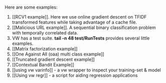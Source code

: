 Here are some examples:

<ol>
<li>[[RCV1 example]].  Here we use online gradient descent on TFIDF transformed features while taking advantage of a cache file.</li>
<li>[[Malicious URL example]].  A sequential binary classification problem with temporally correlated data.</li>
<li>VW has a test suite.  <strong>tail -n 48 test/RunTests</strong> provides several little examples.</li>
<li>[[Matrix factorization example]]</li>
<li>[[One Against All (oaa) multi class example]]</li>
<li>[[Truncated gradient descent example]]</li>
<li>[[Contextual Bandit Example]]</li>
<li>[[using vw varinfo]] - a vw wrapper to inspect your training-set & model</li>
<li>[[Using vw regr]] - a script for aiding regression applications</li>
</ol>
